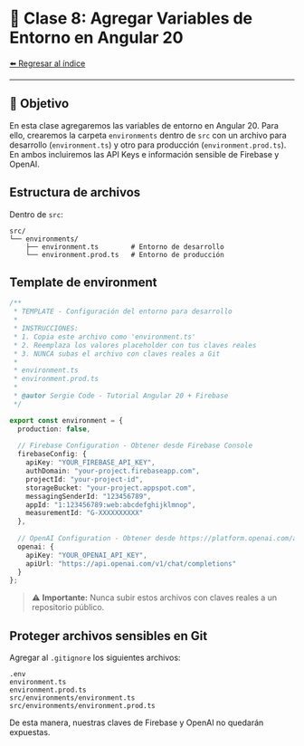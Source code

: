 # 🔐 Clase 8: Agregar Variables de Entorno en Angular 20

[⬅️ Regresar al índice](../README.md)

---

## 🎯 Objetivo
En esta clase agregaremos las variables de entorno en Angular 20. Para ello, crearemos la carpeta `environments` dentro de `src` con un archivo para desarrollo (`environment.ts`) y otro para producción (`environment.prod.ts`). En ambos incluiremos las API Keys e información sensible de Firebase y OpenAI.

## Estructura de archivos
Dentro de `src`:

```
src/
└── environments/
    ├── environment.ts        # Entorno de desarrollo
    └── environment.prod.ts   # Entorno de producción
```

## Template de environment

```typescript
/**
 * TEMPLATE - Configuración del entorno para desarrollo
 *
 * INSTRUCCIONES:
 * 1. Copia este archivo como 'environment.ts'
 * 2. Reemplaza los valores placeholder con tus claves reales
 * 3. NUNCA subas el archivo con claves reales a Git
 *
 * environment.ts
 * environment.prod.ts
 *
 * @autor Sergie Code - Tutorial Angular 20 + Firebase
 */

export const environment = {
  production: false,
  
  // Firebase Configuration - Obtener desde Firebase Console
  firebaseConfig: {
    apiKey: "YOUR_FIREBASE_API_KEY",
    authDomain: "your-project.firebaseapp.com",
    projectId: "your-project-id",
    storageBucket: "your-project.appspot.com",
    messagingSenderId: "123456789",
    appId: "1:123456789:web:abcdefghijklmnop",
    measurementId: "G-XXXXXXXXXX"
  },
  
  // OpenAI Configuration - Obtener desde https://platform.openai.com/api-keys
  openai: {
    apiKey: "YOUR_OPENAI_API_KEY",
    apiUrl: "https://api.openai.com/v1/chat/completions"
  }
};
```

> ⚠️ **Importante:** Nunca subir estos archivos con claves reales a un repositorio público.

## Proteger archivos sensibles en Git

Agregar al `.gitignore` los siguientes archivos:

```
.env
environment.ts
environment.prod.ts
src/environments/environment.ts
src/environments/environment.prod.ts
```

De esta manera, nuestras claves de Firebase y OpenAI no quedarán expuestas.

